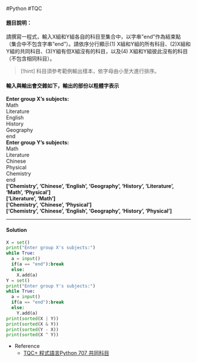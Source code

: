 #Python #TQC 
#### 題目說明：

請撰寫一程式，輸入X組和Y組各自的科目至集合中，以字串”end”作為結束點（集合中不包含字串”end”）。請依序分行顯示(1) X組和Y組的所有科目、(2)X組和Y組的共同科目、(3)Y組有但X組沒有的科目，以及(4) X組和Y組彼此沒有的科目（不包含相同科目）。

>[!hint]
>科目須參考範例輸出樣本，依字母由小至大進行排序。

#### 輸入與輸出會交雜如下，輸出的部份以粗體字表示

**Enter group X’s subjects:**  
Math  
Literature  
English  
History  
Geography  
end  
**Enter group Y’s subjects:**  
Math  
Literature  
Chinese  
Physical  
Chemistry  
end  
**[‘Chemistry’, ‘Chinese’, ‘English’, ‘Geography’, ‘History’, ‘Literature’, ‘Math’, ‘Physical’]**  
**[‘Literature’, ‘Math’]**  
**[‘Chemistry’, ‘Chinese’, ‘Physical’]**  
**[‘Chemistry’, ‘Chinese’, ‘English’, ‘Geography’, ‘History’, ‘Physical’]**

---
#### Solution
```python linenums="1"
X = set()
print("Enter group X's subjects:")
while True:
  a = input()
  if(a == "end"):break
  else:
    X.add(a)
Y = set()
print("Enter group Y's subjects:")
while True:
  a = input()
  if(a == "end"):break
  else:
    Y.add(a)
print(sorted(X | Y))
print(sorted(X & Y))
print(sorted(Y - X))
print(sorted(X ^ Y))
```
- Reference
	- [TQC+ 程式語言Python 707 共同科目](https://jbprogramnotes.com/2020/05/tqc-%e7%a8%8b%e5%bc%8f%e8%aa%9e%e8%a8%80python-707-%e5%85%b1%e5%90%8c%e7%a7%91%e7%9b%ae/)
